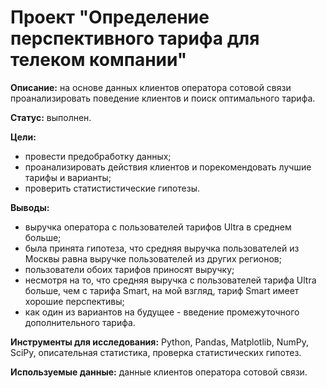 # Проект "Определение перспективного тарифа для телеком компании"

**Описание:** на основе данных клиентов оператора сотовой связи проанализировать поведение клиентов и поиск оптимального тарифа.

**Статус:** выполнен.

**Цели:**

  - провести предобработку данных;
  - проанализировать действия клиентов и порекомендовать лучшие тарифы и варианты;
  - проверить статистистические гипотезы.

**Выводы:**
  - выручка оператора с пользователей тарифов Ultra в среднем больше;
  - была принята гипотеза, что средняя выручка пользователей из Москвы равна выручке пользователей из других регионов;
  - пользователи обоих тарифов приносят выручку;
  - несмотря на то, что средняя выручка с пользователей тарифа Ultra больше, чем с тарифа Smart, на мой взгляд, тариф Smart имеет хорошие перспективы;
  - как один из вариантов на будущее - введение промежуточного дополнительного тарифа.

**Инструменты для исследования:** Python, Pandas, Matplotlib, NumPy, SciPy, описательная статистика, проверка статистических гипотез.

**Используемые данные:** данные клиентов оператора сотовой связи.
